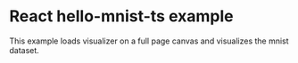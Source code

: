 # React hello-mnist-ts example

This example loads visualizer on a full page canvas and visualizes the mnist dataset.
